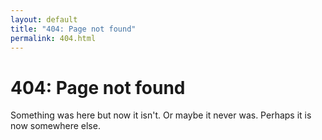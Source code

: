 ```yaml
---
layout: default
title: "404: Page not found"
permalink: 404.html
---
```


# 404: Page not found
Something was here but now it isn't. Or maybe it never was. Perhaps it is now somewhere else.